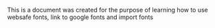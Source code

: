 This is a document was created for the purpose of learning how to use websafe fonts, link to google fonts and import fonts
